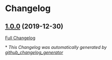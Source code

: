 # Changelog

## [1.0.0](https://github.com/kubenav/bind/tree/1.0.0) (2019-12-30)

[Full Changelog](https://github.com/kubenav/bind/compare/f274332df6eb98213a13610ee6a0cf455deaa5ba...1.0.0)



\* *This Changelog was automatically generated by [github_changelog_generator](https://github.com/github-changelog-generator/github-changelog-generator)*
